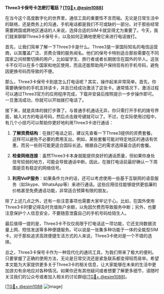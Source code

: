 **Three3卡保号卡怎麽打電話？[[TG💪+ @esim1088](https://t.me/s/esim1088)]**

在当今这个高度数字化的世界里，通信工具的重要性不言而喻。无论是日常生活中的联络，还是商务上的沟通，手机电话都是我们不可或缺的一部分。对于那些经常需要跨国或跨地区通话的人来说，选择合适的SIM卡就显得尤为重要了。今天，我们就来聊聊Three3卡保号卡，以及如何正确地使用它来进行电话拨打。

首先，让我们简单了解一下Three3卡是什么。Three3是一家国际知名的电信运营商，以其覆盖广泛、资费合理的服务闻名。他们的保号卡特别适合那些需要在不同国家之间频繁切换的用户，比如留学生、旅行者或者长期居住在国外的华人。这张卡不仅可以在多个国家和地区使用，而且还能帮助用户保持现有的手机号码，避免因更换号码而导致的不便。

那么，Three3卡保号卡到底怎么打电话呢？其实，操作起来非常简单。首先，你需要确保你的手机支持该卡，并且已经成功激活了这张卡。通常情况下，激活过程可以通过Three3官方的应用程序完成，下载并安装后按照提示一步步操作即可。一旦激活成功，你就可以开始拨打电话了。

接下来，就是具体的拨打步骤了。与普通手机通话无异，你只需打开手机的拨号界面，输入对方的电话号码，然后点击拨号键就可以了。不过，在实际使用过程中，有几个小技巧可以帮助你更好地利用Three3卡进行通话：

1. **了解资费结构**：在拨打电话之前，建议先查看一下Three3提供的资费套餐。这样可以避免不必要的费用支出。例如，某些套餐可能对特定地区的通话有优惠，而另一些则可能更适合国际长途。根据自己的需求选择最合适的套餐。

2. **检查网络连接**：虽然Three3卡本身就能提供良好的通话质量，但如果你身处信号较弱的地方，可能会导致通话中断。因此，在拨打电话前最好确认一下周围是否有稳定的网络信号。

3. **利用VoIP服务**：如果条件允许的话，还可以考虑使用一些基于互联网的语音服务（如Skype、WhatsApp等）来进行通话。这些应用往往能够提供更低廉的价格甚至免费通话功能，非常适合预算有限的朋友。

除了上述几点之外，还有一些注意事项也需要大家牢记于心。比如，在国外使用Three3卡时要记得及时充值账户余额，以免因欠费而导致服务中断；另外，也要注意保护个人信息安全，不要随意泄露自己的手机号码给陌生人。

最后值得一提的是，Three3卡不仅仅局限于打电话这一项功能，它还支持数据流量上网、短信发送等多种便捷服务。可以说是一张集多种功能于一体的全能型SIM卡。对于那些追求高效便捷生活方式的人来说，Three3卡绝对是一个不错的选择。

总之，Three3卡保号卡作为一种现代化的通讯工具，为我们带来了极大的便利。只要掌握了正确的使用方法，无论是日常交流还是紧急联系都变得轻而易举。希望本文能为大家提供更多关于Three3卡的相关信息，让大家能够在未来的生活中更加游刃有余地应对各种情况。如果你还有其他疑问或者想要了解更多细节，请随时关注我们的公众号或者加入相关的讨论群组[[TG💪+ @esim1088](https://t.me/s/esim1088)]。

[[TG💪+ @esim1088](https://t.me/s/esim1088) ![Image](https://i.postimg.cc/4NQfJmqS/Snipaste-2025-05-13-00-14-12.png)]